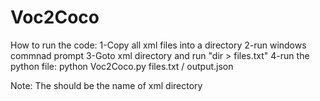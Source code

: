 # Voc2Coco

How to run the code:
1-Copy all xml files into a directory
2-run windows commnad prompt
3-Goto xml directory and run "dir > files.txt"
4-run the python file:
  python Voc2Coco.py files.txt /<xmldirectory> output.json
 
 Note: The <xmldirectory> should be the name of xml directory 
